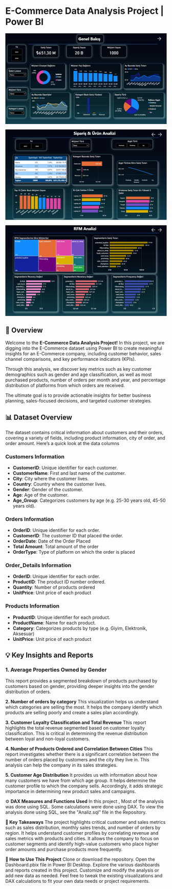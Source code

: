 # E-Commerce Data Analysis Project | Power BI

![d1](https://raw.githubusercontent.com/bakiylc/E-Ticaret-Projesi/refs/heads/main/d1.jpg)

![d2](https://raw.githubusercontent.com/bakiylc/E-Ticaret-Projesi/refs/heads/main/d2.jpg)

![d3](https://raw.githubusercontent.com/bakiylc/E-Ticaret-Projesi/refs/heads/main/d3.jpg)


## 🚀 Overview
Welcome to the **E-Commerce Data Analysis Project!** In this project, we are digging into the E-Commerce dataset using Power BI to create meaningful insights for an E-Commerce company, including customer behavior, sales channel comparisons, and key performance indicators (KPIs).

Through this analysis, we discover key metrics such as key customer demographics such as gender and age classification, as well as most purchased products, number of orders per month and year, and percentage distribution of platforms from which orders are received.

The ultimate goal is to provide actionable insights for better business planning, sales-focused decisions, and targeted customer strategies.


## 📊 Dataset Overview
The dataset contains critical information about customers and their orders, covering a variety of fields, including product information, city of order, and order amount. Here’s a quick look at the data columns
### Customers Information

- **CustomerID**: Unique identifier for each customer.
- **CustomerName**: First and last name of the customer.
- **City**: City where the customer lives.
- **Country**: Country where the customer lives.
- **Gender**: Gender of the customer.
- **Age**: Age of the customer.
- **Age_Group**: Categorizes customers by age (e.g. 25-30 years old, 45-50 years old).


### Orders Information
- **OrderID**: Unique identifier for each order.
- **CustomerID**: The customer ID that placed the order.
- **OrderDate**: Date of the Order Placed
- **Total Amount**: Total amount of the order
- **OrderType**: Type of platform on which the order is placed

### Order_Details Information
- **OrderID**: Unique identifier for each order.
- **ProductID**: The product ID number ordered.
- **Quantity**: Number of products ordered
- **UnitPrice**: Unit price of each product


### Products Information
- **ProductID**: Unique identifier for each product.
- **ProductName**: Name for each product.
- **Category**: Categorizes products by type (e.g. Giyim, Elektronik, Aksesuar)
- **UnitPrice**: Unit price of each product




## 💡 Key Insights and Reports

### 1. **Average Properties Owned by Gender**
This report provides a segmented breakdown of products purchased by customers based on gender, providing deeper insights into the gender distribution of orders.

**2. Number of orders by category**
This visualization helps us understand which categories are selling the most. It helps the company identify which products are selling poorly and create a sales plan accordingly.

**3. Customer Loyalty Classification and Total Revenue**
This report highlights the total revenue segmented based on customer loyalty classification. This is critical in determining the revenue distribution between loyal and non-loyal customers.

**4. Number of Products Ordered and Correlation Between Cities**
This report investigates whether there is a significant correlation between the number of orders placed by customers and the city they live in. This analysis can help the company in its sales strategies.

**5. Customer Age Distribution**
It provides us with information about how many customers we have from which age group. It helps determine the customer profile to which the company sells. 
Accordingly, it adds strategic importance in determining new product sales and campaigns.

⚙️ **DAX Measures and Functions Used**
In this project , Most of the analysis was done using SQL. Some calculations were done using DAX. 
To view the analysis done using SQL, see the "Analiz.sql" file in the Repository.


**🎯 Key Takeaways**
The project highlights critical customer and sales metrics such as sales distribution, monthly sales trends, and number of orders by region.
It helps understand customer profiles by correlating revenue and sales metrics with products and cities.
It allows the company to focus on customer segments and identify high-value customers who place higher order amounts and purchase products more frequently.

**🚀 How to Use This Project**
Clone or download the repository.
Open the Dashboard.pbix file in Power BI Desktop.
Explore the various dashboards and reports created in this project.
Customize and modify the analysis or add new data as needed.
Feel free to tweak the existing visualizations and DAX calculations to fit your own data needs or project requirements.


